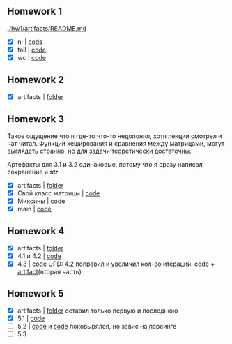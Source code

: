 ## Homework 1

[./hw1/artifacts/README.md](./hw1/artifacts/README.md)

- [x] nl | [code](./hw1/src/nl_main.py)
- [x] tail | [code](./hw1/src/tail_main.py)
- [x] wc | [code](./hw1/src/wc_main.py)

## Homework 2

- [x] artifacts | [folder](./hw2/artifacts)

## Homework 3

Такое ощущение что я где-то что-то недопонял, хотя лекции смотрел и чат читал.
Функции хеширования и сравнения между матрицами, могут выглядеть странно, но для
задачи теоретически достаточны.

Артефакты для 3.1 и 3.2 одинаковые, потому что я сразу написал сохранение и __str__.

- [x] artifacts | [folder](./hw3/artifacts)
- [x] Свой класс матрицы | [code](./hw3/src/matrix.py)
- [x] Миксины | [code](./hw3/src/mixins.py)
- [x] main | [code](./hw3/src/main.py)

## Homework 4

- [x] artifacts | [folder](./hw4/artifacts)
- [x] 4.1 и 4.2 | [code](./hw4/src/main.py)
- [x] 4.3 | [code](./hw4/src/main43.py)
  UPD: 4.2 поправил и увеличил кол-во итераций. [code](./hw4/src/main.py) +
  [artifact](./hw4/artifacts/42.log)(вторая часть)

## Homework 5

- [x] artifacts | [folder](./hw5/artifacts) оставил только первую и последнюю
- [x] 5.1 | [code](./hw5/src/main.py)
- [ ] 5.2 | [code](./hw5/scrap_src/main.py) и [code](./hw5/scrap_src/test.ipynb) поковырялся, но завис на парсинге
- [ ] 5.3 